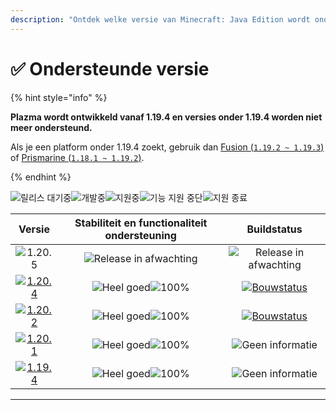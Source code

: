 ```yaml
---
description: "Ontdek welke versie van Minecraft: Java Edition wordt ondersteund door Plazma."
---
```


# ✅ Ondersteunde versie

{% hint style="info" %}

**Plazma wordt ontwikkeld vanaf 1.19.4 en versies onder 1.19.4 worden niet meer ondersteund.**

Als je een platform onder 1.19.4 zoekt, gebruik dan [Fusion (`1.19.2 ~ 1.19.3`)](https://github.com/RuinedTechnologyUnify/Fusion) of [Prismarine (`1.18.1 ~ 1.19.2`)](https://github.com/PrismarineTeam/Prismarine).

{% endhint %}

[wtr]: https://badge.plazmamc.org/0/릴리스%20대기중
[ukn]: https://badge.plazmamc.org/0/Geen%20informatie
[vgd]: https://badge.plazmamc.org/1/Heel%20goed
[100]: https://badge.plazmamc.org/percent/100

![릴리스 대기중][wtr]![개발중](https://badge.plazmamc.org/1/개발중)![지원중](https://badge.plazmamc.org/2/지원중)![기능 지원 중단](https://badge.plazmamc.org/6/기능%20지원%20중단)![지원 종료](https://badge.plazmamc.org/4/지원%20종료)

|                                       Versie                                      | Stabiliteit en functionaliteit ondersteuning |                                             Buildstatus                                             |
| :-------------------------------------------------------------------------------: | :------------------------------------------: | :-------------------------------------------------------------------------------------------------: |
|                   ![1.20.5](https://badge.plazmamc.org/0/1.20.5)                  |         ![Release in afwachting][wtr]        |                                    ![Release in afwachting][wtr]                                    |
| [![1.20.4](https://badge.plazmamc.org/2/1.20.4)](https://git.plazmamc.org/1.20.4) |         ![Heel goed][vgd]![100%][100]        | [![Bouwstatus](https://build.plazmamc.org/1.20.4)](https://build.plazmamc.org/1.20.4?redirect=true) |
| [![1.20.2](https://badge.plazmamc.org/6/1.20.2)](https://git.plazmamc.org/1.20.2) |         ![Heel goed][vgd]![100%][100]        | [![Bouwstatus](https://build.plazmamc.org/1.20.2)](https://build.plazmamc.org/1.20.2?redirect=true) |
| [![1.20.1](https://badge.plazmamc.org/4/1.20.1)](https://git.plazmamc.org/1.20.1) |         ![Heel goed][vgd]![100%][100]        |                                       ![Geen informatie][ukn]                                       |
| [![1.19.4](https://badge.plazmamc.org/4/1.19.4)](https://git.plazmamc.org/1.19.4) |         ![Heel goed][vgd]![100%][100]        |                                       ![Geen informatie][ukn]                                       |

***
